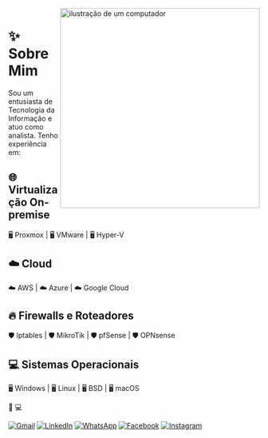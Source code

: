 <img src="https://raw.githubusercontent.com/MicaelliMedeiros/micaellimedeiros/master/image/computer-illustration.png" alt="ilustração de um computador" min-width="400px" max-width="400px" width="400px" align="right">

<p align="left"> 

# ✨ Sobre Mim
Sou um entusiasta de Tecnologia da Informação e atuo como analista. Tenho experiência em:

## 🌐 Virtualização On-premise
🖥️ Proxmox | 🖥️ VMware | 🖥️ Hyper-V

## ☁️ Cloud
☁️ AWS | ☁️ Azure | ☁️ Google Cloud

## 🔥 Firewalls e Roteadores
🛡️ Iptables | 🛡️ MikroTik | 🛡️ pfSense | 🛡️ OPNsense

## 💻 Sistemas Operacionais
🖥️ Windows | 🖥️ Linux | 🖥️ BSD | 🖥️ macOS

 🚀 💻

</p>

<p align="left">

  <a href="mailto:idavinunes@gmail.com" title="Gmail">
  <img src="https://img.shields.io/badge/-Gmail-FF0000?style=flat-square&labelColor=FF0000&logo=gmail&logoColor=white&link=mailto:idavinunes@gmail.com" alt="Gmail"/></a>
  <a href="https://www.linkedin.com/in/idavinunes/" title="LinkedIn">
  <img src="https://img.shields.io/badge/-Linkedin-0e76a8?style=flat-square&logo=Linkedin&logoColor=white&link=https://www.linkedin.com/in/idavinunes/" alt="LinkedIn"/></a>
  <a href="https://api.whatsapp.com/send?phone=5521965528916" title="WhatsApp">
  <img src="https://img.shields.io/badge/-WhatsApp-25d366?style=flat-square&labelColor=25d366&logo=whatsapp&logoColor=white&link=https://api.whatsapp.com/send?phone=5521965528916" alt="WhatsApp"/></a>
  <a href="https://www.facebook.com/idavinunes" title="Facebook">
  <img src="https://img.shields.io/badge/-Facebook-3b5998?style=flat-square&labelColor=3b5998&logo=facebook&logoColor=white&link=https://www.facebook.com/idavinunes" alt="Facebook"/></a>
  <a href="https://www.instagram.com/idavinunes" title="Instagram">
  <img src="https://img.shields.io/badge/-Instagram-DF0174?style=flat-square&labelColor=DF0174&logo=instagram&logoColor=white&link=https://www.instagram.com/idavinunes" alt="Instagram"/></a>
</p>

